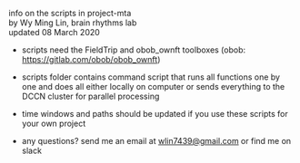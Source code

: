 info on the scripts in project-mta\
by Wy Ming Lin, brain rhythms lab\
updated 08 March 2020

- scripts need the FieldTrip and obob_ownft toolboxes (obob: https://gitlab.com/obob/obob_ownft)
- scripts folder contains command script that runs all functions one by one and does all either locally on computer or sends everything to the DCCN cluster for parallel processing
- time windows and paths should be updated if you use these scripts for your own project


- any questions? send me an email at wlin7439@gmail.com or find me on slack
